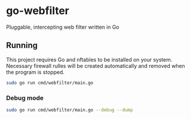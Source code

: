 # go-webfilter

Pluggable, intercepting web filter written in Go

## Running

This project requires Go and nftables to be installed on your system. Necessary firewall rulles will be created automatically 
and removed when the program is stopped.

```bash
sudo go run cmd/webfilter/main.go
```

### Debug mode

```bash
sudo go run cmd/webfilter/main.go --debug --dump
```
